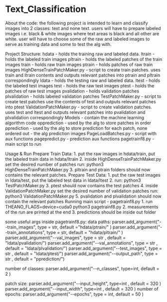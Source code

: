 # Text_Classification
About the code:
the following project is intended to learn and classify images into 2 classes: text and none text.
users will have to prepare labeled images i.e. black & white images where text areas is black and all other are white.
user will have to choose some of the raw and labeled images to serve as training data and some to test the alg with.

Project Structure:
hdata - holds the training raw and labeled data.
  ltrain - holds the labeled train images
  pltrain - holds the labeled patches of the train images
  train - holds raw train images
  ptrain - holds patches of raw train images
  HighDenseTrainPatchMaker.py - script to create train patches. uses train and ltrain contents and outputs relevant patches into ptrain                                   and pltrain correspondingly
ldata - holds the testing raw and labeled data.
  ltest - holds the labeled test images
  test - holds the raw test images
  ptest - holds the patches of raw test images
  pvalidation - holds validation patches
  plvalidation - holds labeled validation patches
  TestPatchMaker.py - script to create test patches use the contents of test and outputs relevant patches into ptest
  ValidationPatchMaker.py - script to create validation patches. uses test and ltest and outputs relevant patches into pvalidation and                                 plvalidation correspondingly
Models - contain the machine learning algorithm code
opprediction - used by the alg to store patches in order
pprediction - used by the alg to store prediction for each patch, none ordered
out - the alg prediction images
PageLoadBatches.py - script with aux functions
pagepredict.py - prediction aux functions
pagetrainf8.py - main script to run

Usage & Run
  Prepare Train Data:
    1. put the raw images in hdata/train, put the labeled train data in hdata/ltrain
    2. inside HighDenseTrainPatchMaker.py set the desired number of patches 
       run: python3 HighDenseTrainPatchMaker.py
    3. pltrain and ptrain folders should now contains the relevant patches.
  Prepare Test Data:
    1. put the raw test images in ldata/test, put the labeled test data in ldata/ltest
    2. run: python3 TestPatchMaker.py
    3. ptest should now contains the test patches
    4. inside ValidationPatchMaker.py set the desired number of validation patches
       run: python3 ValidationPatchMaker.py
    5. pvalidation and plvalidation should now contain the relevant patches
  Running main script - pagetrainf8.py
    1. run THEANO_FLAGS=device=cuda0 python3 pagetrainf8.py
    2. measurements of the run are printed at the end
    3. predictions should be inside out folder
    
some useful args inside pagetrainf8.py:
data paths:
  parser.add_argument("--train_images", type = str, default ="hdata/ptrain/"  )
  parser.add_argument("--train_annotations", type = str, default = "hdata/pltrain/"  )
  parser.add_argument("--val_images", type = str , default = "ldata/pvalidation/")
  parser.add_argument("--val_annotations", type = str , default = "ldata/plvalidation/")
  parser.add_argument("--test_images", type = str , default = "ldata/ptest/")
  parser.add_argument("--output_path", type = str , default = "pprediction/")
  
number of classes:
  parser.add_argument("--n_classes", type=int, default = 2 )

patch size:
  parser.add_argument("--input_height", type=int , default = 320  )
  parser.add_argument("--input_width", type=int , default = 320 )
number of epochs:
  parser.add_argument("--epochs", type = int, default = 50 )
